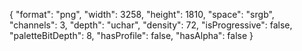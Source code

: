 {
  "format": "png",
  "width": 3258,
  "height": 1810,
  "space": "srgb",
  "channels": 3,
  "depth": "uchar",
  "density": 72,
  "isProgressive": false,
  "paletteBitDepth": 8,
  "hasProfile": false,
  "hasAlpha": false
}